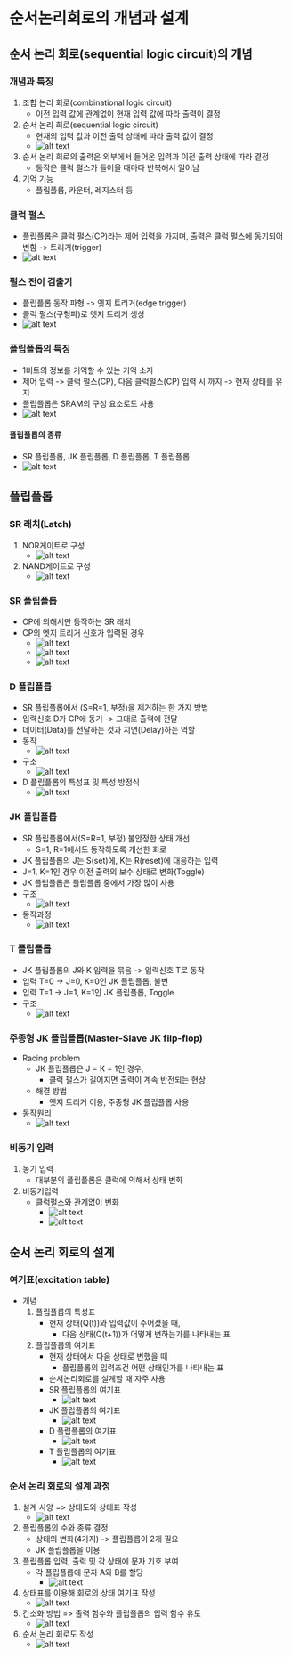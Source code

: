 # 순서논리회로의 개념과 설계

## 순서 논리 회로(sequential logic circuit)의 개념

### 개념과 특징

1. 조합 논리 회로(combinational logic circuit)
   - 이전 입력 값에 관계없이 현재 입력 값에 따라 출력이 결정
2. 순서 논리 회로(sequential logic circuit)
   - 현재의 입력 값과 이전 출력 상태에 따라 출력 값이 결정
   - ![alt text](image-2.png)
3. 순서 논리 회로의 출력은 외부에서 들어온 입력과 이전 출력 상태에 따라 결정
   - 동작은 클럭 펄스가 들어올 때마다 반복해서 일어남
4. 기억 기능
   - 플립플롭, 카운터, 레지스터 등

### 클럭 펄스

- 플립플롭은 클럭 펄스(CP)라는 제어 입력을 가지며, 출력은 클럭 펄스에 동기되어 변함 -> 트리거(trigger)
- ![alt text](image-3.png)

### 펄스 전이 검출기

- 플립플롭 동작 파형 -> 엣지 트리거(edge trigger)
- 클럭 펄스(구형파)로 엣지 트리거 생성
- ![alt text](image-4.png)

### 플립플롭의 특징

- 1비트의 정보를 기억할 수 있는 기억 소자
- 제어 입력 -> 클럭 펄스(CP), 다음 클럭펄스(CP) 입력 시 까지 -> 현재 상태를 유지
- 플립플롭은 SRAM의 구성 요소로도 사용
- ![alt text](image-5.png)

#### 플립플롭의 종류

- SR 플립플롭, JK 플립플롭, D 플립플롭, T 플립플롭
- ![alt text](image-6.png)

## 플립플롭

### SR 래치(Latch)

1. NOR게이트로 구성
   - ![alt text](image-7.png)
2. NAND게이트로 구성
   - ![alt text](image-8.png)

### SR 플립플롭

- CP에 의해서만 동작하는 SR 래치
- CP의 엣지 트리거 신호가 입력된 경우
  - ![alt text](image-9.png)
  - ![alt text](image-10.png)
  - ![alt text](image-11.png)

### D 플립플롭

- SR 플립플롭에서 (S=R=1, 부정)을 제거하는 한 가지 방법
- 입력신호 D가 CP에 동기 -> 그대로 출력에 전달
- 데이터(Data)를 전달하는 것과 지연(Delay)하는 역할
- 동작
  - ![alt text](image-12.png)
- 구조
  - ![alt text](image-13.png)
- D 플립플롭의 특성표 및 특성 방정식
  - ![alt text](image-14.png)

### JK 플립플롭

- SR 플립플롭에서(S=R=1, 부정) 불안정한 상태 개선
  - S=1, R=1에서도 동작하도록 개선한 회로
- JK 플립플롭의 J는 S(set)에, K는 R(reset)에 대응하는 입력
- J=1, K=1인 경우 이전 출력의 보수 상태로 변화(Toggle)
- JK 플립플롭은 플립플롭 중에서 가장 많이 사용
- 구조
  - ![alt text](image-15.png)
- 동작과정
  - ![alt text](image-16.png)

### T 플립플롭

- JK 플립플롭의 J와 K 입력을 묶음 -> 입력신호 T로 동작
- 입력 T=0 -> J=0, K=0인 JK 플립플롭, 불변
- 입력 T=1 -> J=1, K=1인 JK 플립플롭, Toggle
- 구조
  - ![alt text](image-17.png)

### 주종형 JK 플립플롭(Master-Slave JK filp-flop)

- Racing problem
  - JK 플립플롭은 J = K = 1인 경우,
    - 클럭 펄스가 길어지면 출력이 계속 반전되는 현상
  - 해결 방법
    - 엣지 트리거 이용, 주종형 JK 플립플롭 사용
- 동작원리
  - ![alt text](image-18.png)

### 비동기 입력

1. 동기 입력
   - 대부분의 플립플롭은 클럭에 의해서 상태 변화
2. 비동기입력
   - 클럭펄스와 관계없이 변화
     - ![alt text](image-19.png)
     - ![alt text](image-20.png)

## 순서 논리 회로의 설계

### 여기표(excitation table)

- 개념
  1. 플립플롭의 특성표
     - 현재 상태(Q(t))와 입력값이 주어졌을 때,
       - 다음 상태(Q(t+1))가 어떻게 변하는가를 나타내는 표
  2. 플립플롭의 여기표
     - 현재 상태에서 다음 상태로 변했을 때
       - 플립플롭의 입력조건 어떤 상태인가를 나타내는 표
     - 순서논리회로를 설계할 때 자주 사용
     - SR 플립플롭의 여기표
       - ![alt text](image-21.png)
     - JK 플립플롭의 여기표
       - ![alt text](image-22.png)
     - D 플립플롭의 여기표
       - ![alt text](image-23.png)
     - T 플립플롭의 여기표
       - ![alt text](image-24.png)

### 순서 논리 회로의 설계 과정

1. 설계 사양 => 상태도와 상태표 작성
   - ![alt text](image-25.png)
2. 플립플롭의 수와 종류 결정
   - 상태의 변화(4가지) -> 플립플롭이 2개 필요
   - JK 플립플롭을 이용
3. 플립플롭 입력, 출력 및 각 상태에 문자 기호 부여
   - 각 플립플롭에 문자 A와 B를 할당
     - ![alt text](image-26.png)
4. 상태표를 이용해 회로의 상태 여기표 작성
   - ![alt text](image-27.png)
5. 간소화 방법 => 출력 함수와 플립플롭의 입력 함수 유도
   - ![alt text](image-28.png)
6. 순서 논리 회로도 작성
   - ![alt text](image-29.png)
